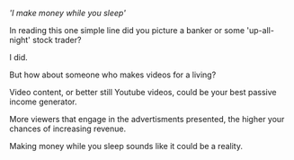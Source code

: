 _'I make money while you sleep'_

In reading this one simple line did you picture a banker or some 'up-all-night' stock trader?

I did.

But how about someone who makes videos for a living?

Video content, or better still Youtube videos, could be your best passive income generator.

More viewers that engage in the advertisments presented, the higher your chances of increasing revenue.

Making money while you sleep sounds like it could be a reality.
